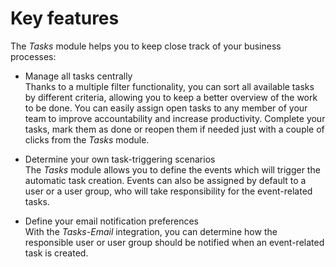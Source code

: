 # Key features

The *Tasks* module helps you to keep close track of your business processes:

- Manage all tasks centrally   
    Thanks to a multiple filter functionality, you can sort all available tasks by different criteria, allowing you to keep a better overview of the work to be done. You can easily assign open tasks to any member of your team to improve accountability and increase productivity. Complete your tasks, mark them as done or reopen them if needed just with a couple of clicks from the *Tasks* module.

- Determine your own task-triggering scenarios   
    The *Tasks* module allows you to define the events which will trigger the automatic task creation. Events can also be assigned by default to a user or a user group, who will take responsibility for the event-related tasks. 

- Define your email notification preferences   
    With the *Tasks-Email* integration, you can determine how the responsible user or user group should be notified when an event-related task is created. 